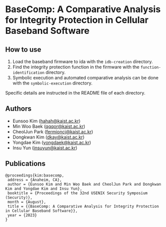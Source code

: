 # BaseComp: A Comparative Analysis for Integrity Protection in Cellular Baseband Software

## How to use

1. Load the baseband firmware to ida with the `idb-creation` directory.
2. Find the integrity protection function in the firmware with the `function-identification` directory.
3. Symbolic execution and automated comparative analysis can be done with the `symbolic-execution` directory.

Specific details are instructed in the README file of each directory.

## Authors

- Eunsoo Kim (hahah@kaist.ac.kr)
- Min Woo Baek (qqqor@kaist.ac.kr)
- CheolJun Park (fermioncj@kaist.ac.kr)
- Dongkwan Kim (dkay@kaist.ac.kr)
- Yongdae Kim (yongdaek@kaist.ac.kr)
- Insu Yun (insuyun@kaist.ac.kr)

## Publications
```
@proceedings{kim:basecomp,
 address = {Anaheim, CA},
 author = {Eunsoo Kim and Min Woo Baek and CheolJun Park and Dongkwan Kim and Yongdae Kim and Insu Yun},
 booktitle = {Proceedings of the 32nd USENIX Security Symposium (Security)},
 month = {August},
 title = {{BaseComp: A Comparative Analysis for Integrity Protection in Cellular Baseband Software}},
 year = {2023}
}
```
